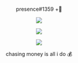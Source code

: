 <p align="center">
    presence#1359 +🌴 
</p>

<p align="center">
  <img src="![unknown](https://user-images.githubusercontent.com/69834750/110229111-03028d00-7f42-11eb-8b57-f74f82bbfadb.png)" />
</p>

<p align="center">
  <img src="https://github-readme-stats.vercel.app/api/top-langs/?username=presence1337&layout=compact" />
</p>

<p align="center">
  <img src="https://github-readme-stats.vercel.app/api?username=presence1337&show_icons=true&theme=midnight-purple" />
</p>

<p align="center">
    chasing money is all i do 💰

